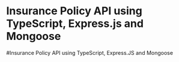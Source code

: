 # Insurance Policy API using TypeScript, Express.js and Mongoose
#Insurance Policy API using TypeScript, Express.JS and Mongoose

